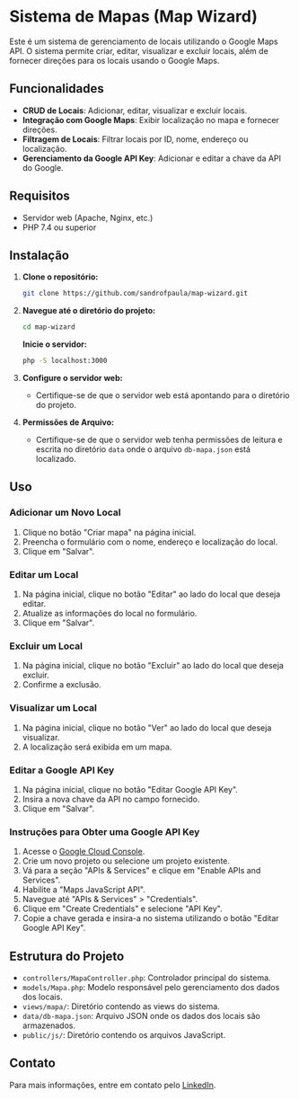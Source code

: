 # Sistema de Mapas (Map Wizard)

Este é um sistema de gerenciamento de locais utilizando o Google Maps API.
O sistema permite criar, editar, visualizar e excluir locais, além de fornecer direções para os locais usando o Google Maps.

## Funcionalidades

- **CRUD de Locais**: Adicionar, editar, visualizar e excluir locais.
- **Integração com Google Maps**: Exibir localização no mapa e fornecer direções.
- **Filtragem de Locais**: Filtrar locais por ID, nome, endereço ou localização.
- **Gerenciamento da Google API Key**: Adicionar e editar a chave da API do Google.

## Requisitos

- Servidor web (Apache, Nginx, etc.)
- PHP 7.4 ou superior

## Instalação

1. **Clone o repositório:**
    ```sh
    git clone https://github.com/sandrofpaula/map-wizard.git
    ```

2. **Navegue até o diretório do projeto:**
    ```sh
    cd map-wizard
    ```
    **Inicie o servidor:**
    ```sh
    php -S localhost:3000
    ```


3. **Configure o servidor web:**
    - Certifique-se de que o servidor web está apontando para o diretório do projeto.

4. **Permissões de Arquivo:**
    - Certifique-se de que o servidor web tenha permissões de leitura e escrita no diretório `data` 
   onde o arquivo `db-mapa.json` está localizado.

## Uso

### Adicionar um Novo Local

1. Clique no botão "Criar mapa" na página inicial.
2. Preencha o formulário com o nome, endereço e localização do local.
3. Clique em "Salvar".

### Editar um Local

1. Na página inicial, clique no botão "Editar" ao lado do local que deseja editar.
2. Atualize as informações do local no formulário.
3. Clique em "Salvar".

### Excluir um Local

1. Na página inicial, clique no botão "Excluir" ao lado do local que deseja excluir.
2. Confirme a exclusão.

### Visualizar um Local

1. Na página inicial, clique no botão "Ver" ao lado do local que deseja visualizar.
2. A localização será exibida em um mapa.

### Editar a Google API Key

1. Na página inicial, clique no botão "Editar Google API Key".
2. Insira a nova chave da API no campo fornecido.
3. Clique em "Salvar".

### Instruções para Obter uma Google API Key

1. Acesse o <a href="https://console.cloud.google.com/" target="_blank">Google Cloud Console</a>.
2. Crie um novo projeto ou selecione um projeto existente.
3. Vá para a seção "APIs & Services" e clique em "Enable APIs and Services".
4. Habilite a "Maps JavaScript API".
5. Navegue até "APIs & Services" > "Credentials".
6. Clique em "Create Credentials" e selecione "API Key".
7. Copie a chave gerada e insira-a no sistema utilizando o botão "Editar Google API Key".

## Estrutura do Projeto

- `controllers/MapaController.php`: Controlador principal do sistema.
- `models/Mapa.php`: Modelo responsável pelo gerenciamento dos dados dos locais.
- `views/mapa/`: Diretório contendo as views do sistema.
- `data/db-mapa.json`: Arquivo JSON onde os dados dos locais são armazenados.
- `public/js/`: Diretório contendo os arquivos JavaScript.

## Contato

Para mais informações, entre em contato pelo <a href="https://www.linkedin.com/in/sandro-paula-379091108/" target="_blank">LinkedIn</a>.


